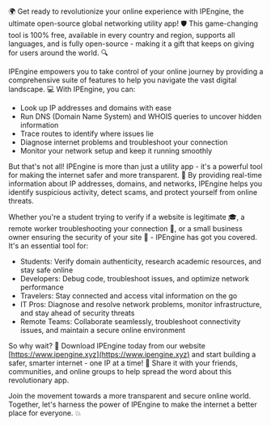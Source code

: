 🌍 Get ready to revolutionize your online experience with IPEngine, the ultimate open-source global networking utility app! 🛡️ This game-changing tool is 100% free, available in every country and region, supports all languages, and is fully open-source - making it a gift that keeps on giving for users around the world. 🔍

IPEngine empowers you to take control of your online journey by providing a comprehensive suite of features to help you navigate the vast digital landscape. 💻 With IPEngine, you can:

* Look up IP addresses and domains with ease
* Run DNS (Domain Name System) and WHOIS queries to uncover hidden information
* Trace routes to identify where issues lie
* Diagnose internet problems and troubleshoot your connection
* Monitor your network setup and keep it running smoothly

But that's not all! IPEngine is more than just a utility app - it's a powerful tool for making the internet safer and more transparent. 📡 By providing real-time information about IP addresses, domains, and networks, IPEngine helps you identify suspicious activity, detect scams, and protect yourself from online threats.

Whether you're a student trying to verify if a website is legitimate 🎓, a remote worker troubleshooting your connection 🏢, or a small business owner ensuring the security of your site 💸 - IPEngine has got you covered. It's an essential tool for:

* Students: Verify domain authenticity, research academic resources, and stay safe online
* Developers: Debug code, troubleshoot issues, and optimize network performance
* Travelers: Stay connected and access vital information on the go
* IT Pros: Diagnose and resolve network problems, monitor infrastructure, and stay ahead of security threats
* Remote Teams: Collaborate seamlessly, troubleshoot connectivity issues, and maintain a secure online environment

So why wait? 🚀 Download IPEngine today from our website [https://www.ipengine.xyz](https://www.ipengine.xyz) and start building a safer, smarter internet - one IP at a time! 🔋 Share it with your friends, communities, and online groups to help spread the word about this revolutionary app.

Join the movement towards a more transparent and secure online world. Together, let's harness the power of IPEngine to make the internet a better place for everyone. 💥